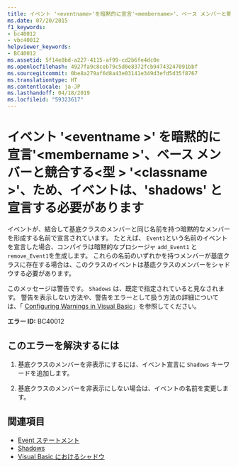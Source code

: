 ```yaml
---
title: イベント '<eventname>'を暗黙的に宣言'<membername>'、ベース メンバーと競合する<type>'<classname>'、'shadows ' と、イベントを宣言する必要がありますので、
ms.date: 07/20/2015
f1_keywords:
- bc40012
- vbc40012
helpviewer_keywords:
- BC40012
ms.assetid: 5f14e8bd-a227-4115-af99-cd2b6fe4dc0e
ms.openlocfilehash: 4927fa9c8ceb79c5d0e8372fcb94743247091bbf
ms.sourcegitcommit: 0be8a279af6d8a43e03141e349d3efd5d35f8767
ms.translationtype: HT
ms.contentlocale: ja-JP
ms.lasthandoff: 04/18/2019
ms.locfileid: "59323617"
---
```

# <a name="event-eventname-implicitly-declares-membername-which-conflicts-with-a-member-in-the-base-type-classname-and-so-the-event-should-be-declared-shadows"></a>イベント '\<eventname >' を暗黙的に宣言'\<membername >'、ベース メンバーと競合する\<型 > '\<classname >'、ため、イベントは、'shadows' と宣言する必要があります
イベントが、結合して基底クラスのメンバーと同じ名前を持つ暗黙的なメンバーを形成する名前で宣言されています。 たとえば、 `Event1`という名前のイベントを宣言した場合、コンパイラは暗黙的なプロシージャ `add_Event1` と `remove_Event1`を生成します。 これらの名前のいずれかを持つメンバーが基底クラスに存在する場合は、このクラスのイベントは基底クラスのメンバーをシャドウする必要があります。  
  
 このメッセージは警告です。 `Shadows` は、既定で指定されていると見なされます。 警告を表示しない方法や、警告をエラーとして扱う方法の詳細については、「 [Configuring Warnings in Visual Basic](/visualstudio/ide/configuring-warnings-in-visual-basic)」を参照してください。  
  
 **エラー ID:** BC40012  
  
## <a name="to-correct-this-error"></a>このエラーを解決するには  
  
1. 基底クラスのメンバーを非表示にするには、イベント宣言に `Shadows` キーワードを追加します。  
  
2. 基底クラスのメンバーを非表示にしない場合は、イベントの名前を変更します。  
  
## <a name="see-also"></a>関連項目

- [Event ステートメント](../../visual-basic/language-reference/statements/event-statement.md)
- [Shadows](../../visual-basic/language-reference/modifiers/shadows.md)
- [Visual Basic におけるシャドウ](../../visual-basic/programming-guide/language-features/declared-elements/shadowing.md)
